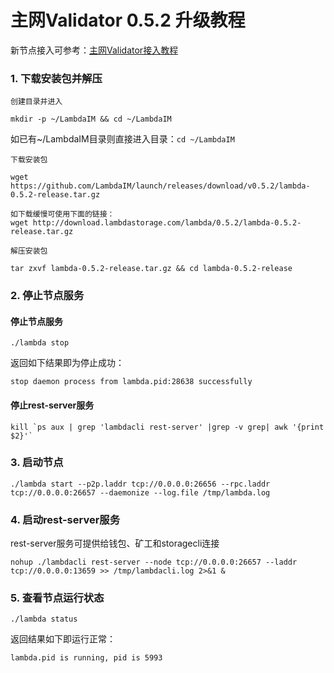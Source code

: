 # 主网Validator 0.5.2 升级教程

新节点接入可参考：[主网Validator接入教程](Mainnet-Validator-Guide.md)  

### 1. 下载安装包并解压
`创建目录并进入`
```
mkdir -p ~/LambdaIM && cd ~/LambdaIM  
```
如已有~/LambdaIM目录则直接进入目录：`cd ~/LambdaIM` 

`下载安装包`
```
wget https://github.com/LambdaIM/launch/releases/download/v0.5.2/lambda-0.5.2-release.tar.gz

如下载缓慢可使用下面的链接：
wget http://download.lambdastorage.com/lambda/0.5.2/lambda-0.5.2-release.tar.gz
```

`解压安装包`
```
tar zxvf lambda-0.5.2-release.tar.gz && cd lambda-0.5.2-release
```
### 2. 停止节点服务
#### 停止节点服务
``` 
./lambda stop
```
返回如下结果即为停止成功：
```
stop daemon process from lambda.pid:28638 successfully
```

#### 停止rest-server服务
```
kill `ps aux | grep 'lambdacli rest-server' |grep -v grep| awk '{print $2}'`
```

### 3. 启动节点  
```
./lambda start --p2p.laddr tcp://0.0.0.0:26656 --rpc.laddr tcp://0.0.0.0:26657 --daemonize --log.file /tmp/lambda.log
```

### 4. 启动rest-server服务
rest-server服务可提供给钱包、矿工和storagecli连接
```
nohup ./lambdacli rest-server --node tcp://0.0.0.0:26657 --laddr tcp://0.0.0.0:13659 >> /tmp/lambdacli.log 2>&1 &
```

### 5. 查看节点运行状态
```
./lambda status
```
返回结果如下即运行正常：
``` 
lambda.pid is running, pid is 5993
```



